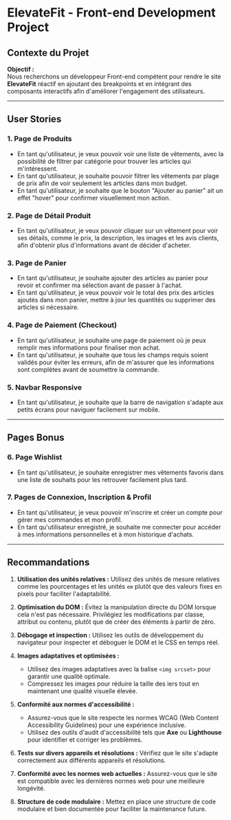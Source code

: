 # ElevateFit - Front-end Development Project

## Contexte du Projet

**Objectif :**  
Nous recherchons un développeur Front-end compétent pour rendre le site **ElevateFit** réactif en ajoutant des breakpoints et en intégrant des composants interactifs afin d'améliorer l'engagement des utilisateurs.

---

## User Stories

### 1. Page de Produits
- En tant qu'utilisateur, je veux pouvoir voir une liste de vêtements, avec la possibilité de filtrer par catégorie pour trouver les articles qui m'intéressent.
- En tant qu'utilisateur, je souhaite pouvoir filtrer les vêtements par plage de prix afin de voir seulement les articles dans mon budget.
- En tant qu'utilisateur, je souhaite que le bouton "Ajouter au panier" ait un effet "hover" pour confirmer visuellement mon action.

### 2. Page de Détail Produit
- En tant qu'utilisateur, je veux pouvoir cliquer sur un vêtement pour voir ses détails, comme le prix, la description, les images et les avis clients, afin d'obtenir plus d'informations avant de décider d'acheter.

### 3. Page de Panier
- En tant qu'utilisateur, je souhaite ajouter des articles au panier pour revoir et confirmer ma sélection avant de passer à l'achat.
- En tant qu'utilisateur, je veux pouvoir voir le total des prix des articles ajoutés dans mon panier, mettre à jour les quantités ou supprimer des articles si nécessaire.

### 4. Page de Paiement (Checkout)
- En tant qu'utilisateur, je souhaite une page de paiement où je peux remplir mes informations pour finaliser mon achat.
- En tant qu'utilisateur, je souhaite que tous les champs requis soient validés pour éviter les erreurs, afin de m'assurer que les informations sont complètes avant de soumettre la commande.

### 5. Navbar Responsive
- En tant qu'utilisateur, je souhaite que la barre de navigation s'adapte aux petits écrans pour naviguer facilement sur mobile.

---

## Pages Bonus

### 6. Page Wishlist
- En tant qu'utilisateur, je souhaite enregistrer mes vêtements favoris dans une liste de souhaits pour les retrouver facilement plus tard.

### 7. Pages de Connexion, Inscription & Profil
- En tant qu'utilisateur, je veux pouvoir m'inscrire et créer un compte pour gérer mes commandes et mon profil.
- En tant qu'utilisateur enregistré, je souhaite me connecter pour accéder à mes informations personnelles et à mon historique d'achats.

---

## Recommandations

1. **Utilisation des unités relatives :** Utilisez des unités de mesure relatives comme les pourcentages et les unités `em` plutôt que des valeurs fixes en pixels pour faciliter l'adaptabilité.

2. **Optimisation du DOM :** Évitez la manipulation directe du DOM lorsque cela n'est pas nécessaire. Privilégiez les modifications par classe, attribut ou contenu, plutôt que de créer des éléments à partir de zéro.

3. **Débogage et inspection :** Utilisez les outils de développement du navigateur pour inspecter et déboguer le DOM et le CSS en temps réel.

4. **Images adaptatives et optimisées :**
   - Utilisez des images adaptatives avec la balise `<img srcset>` pour garantir une qualité optimale.
   - Compressez les images pour réduire la taille des
   iers tout en maintenant une qualité visuelle élevée.

5. **Conformité aux normes d'accessibilité :**
   - Assurez-vous que le site respecte les normes WCAG (Web Content Accessibility Guidelines) pour une expérience inclusive.
   - Utilisez des outils d'audit d'accessibilité tels que **Axe** ou **Lighthouse** pour identifier et corriger les problèmes.

6. **Tests sur divers appareils et résolutions :** Vérifiez que le site s'adapte correctement aux différents appareils et résolutions.

7. **Conformité avec les normes web actuelles :** Assurez-vous que le site est compatible avec les dernières normes web pour une meilleure longévité.

8. **Structure de code modulaire :** Mettez en place une structure de code modulaire et bien documentée pour faciliter la maintenance future.
